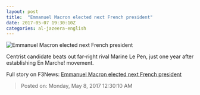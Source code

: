 ```yaml
---
layout: post
title:  "Emmanuel Macron elected next French president"
date: 2017-05-07 19:30:10Z
categories: al-jazeera-english
---
```


![Emmanuel Macron elected next French president](http://www.aljazeera.com/mritems/Images/2017/5/7/2c13cc6a8267482ea7fd83ecf64d27f5_18.jpg)

Centrist candidate beats out far-right rival Marine Le Pen, just one year after establishing En Marche! movement.


Full story on F3News: [Emmanuel Macron elected next French president](http://www.f3nws.com/n/hMfMbC)

> Posted on: Monday, May 8, 2017 12:30:10 AM
